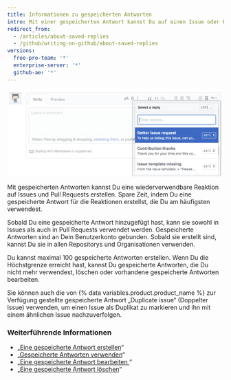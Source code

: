 ```yaml
---
title: Informationen zu gespeicherten Antworten
intro: Mit einer gespeicherten Antwort kannst Du auf einen Issue oder Pull Request reagieren.
redirect_from:
  - /articles/about-saved-replies
  - /github/writing-on-github/about-saved-replies
versions:
  free-pro-team: '*'
  enterprise-server: '*'
  github-ae: '*'
---
```


![Gespeicherte Antworten](/assets/images/help/settings/saved-replies.png)

Mit gespeicherten Antworten kannst Du eine wiederverwendbare Reaktion auf Issues und Pull Requests erstellen. Spare Zeit, indem Du eine gespeicherte Antwort für die Reaktionen erstellst, die Du am häufigsten verwendest.

Sobald Du eine gespeicherte Antwort hinzugefügt hast, kann sie sowohl in Issues als auch in Pull Requests verwendet werden. Gespeicherte Antworten sind an Dein Benutzerkonto gebunden. Sobald sie erstellt sind, kannst Du sie in allen Repositorys und Organisationen verwenden.

Du kannst maximal 100 gespeicherte Antworten erstellen. Wenn Du die Höchstgrenze erreicht hast, kannst Du gespeicherte Antworten, die Du nicht mehr verwendest, löschen oder vorhandene gespeicherte Antworten bearbeiten.

Sie können auch die von {% data variables.product.product_name %} zur Verfügung gestellte gespeicherte Antwort „Duplicate issue“ (Doppelter Issue) verwenden, um einen Issue als Duplikat zu markieren und ihn mit einem ähnlichen Issue nachzuverfolgen.

### Weiterführende Informationen

- „[Eine gespeicherte Antwort erstellen](/articles/creating-a-saved-reply)“
- „[Gespeicherte Antworten verwenden](/articles/using-saved-replies)“
- „[Eine gespeicherte Antwort bearbeiten ](/articles/editing-a-saved-reply)“
- „[Eine gespeicherte Antwort löschen](/articles/deleting-a-saved-reply)“
